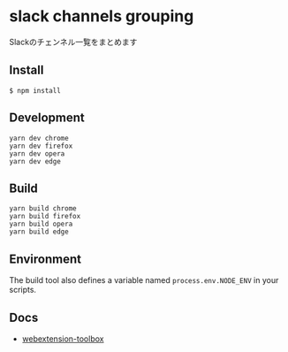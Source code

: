 # slack channels grouping

Slackのチェンネル一覧をまとめます

## Install
```
$ npm install
```

## Development
```
yarn dev chrome
yarn dev firefox
yarn dev opera
yarn dev edge
```

## Build
```
yarn build chrome
yarn build firefox
yarn build opera
yarn build edge
```

## Environment

The build tool also defines a variable named `process.env.NODE_ENV` in your scripts.

## Docs

* [webextension-toolbox](https://github.com/HaNdTriX/webextension-toolbox)
